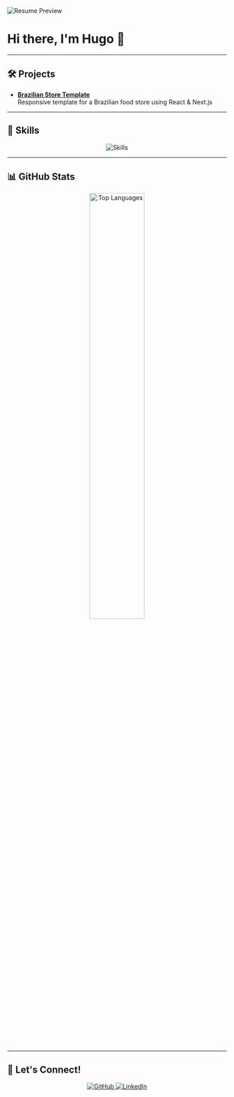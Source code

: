 ![Resume Preview](assets/hugopsp_resume.png)

# Hi there, I'm Hugo 👋 
---

## 🛠️ **Projects**
- **[Brazilian Store Template](https://brasil-food.hugoprado.dev/)**  
  Responsive template for a Brazilian food store using React & Next.js  

---

## 🧠 **Skills**
<p align="center">
    <img src="https://skillicons.dev/icons?i=react,javascript,html,css,c,java,python,git,github,docker,linux,sqlite" alt="Skills" />
</p>

---

## 📊 **GitHub Stats**
<p align="center">
    <img width="50%" src="https://github-readme-stats.vercel.app/api/top-langs/?username=hugopradops&layout=compact&hide_border=true&title_color=58A6FF&text_color=C3D1D9&bg_color=0D1117" alt="Top Languages" />
</p>

---

## 🌟 **Let's Connect!**
<p align="center">
    <a href="https://github.com/hugopradops" target="_blank">
        <img src="https://img.shields.io/badge/GitHub-%2312100E.svg?style=for-the-badge&logo=github&logoColor=white" alt="GitHub" />
    </a>
    <a href="https://linkedin.com/in/hugopradops" target="_blank">
        <img src="https://img.shields.io/badge/LinkedIn-%230077B5.svg?style=for-the-badge&logo=linkedin&logoColor=white" alt="LinkedIn" />
    </a>
</p>
